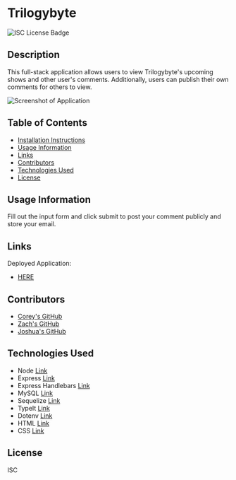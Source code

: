 # Trilogybyte

![ISC License Badge](https://img.shields.io/badge/License-ISC-blueviolet)

## Description

This full-stack application allows users to view Trilogybyte's upcoming shows and other user's comments. Additionally, users can publish their own comments for others to view.

![Screenshot of Application](./assets/images/screenshot.png)

## Table of Contents

- [Installation Instructions](#Installation-Instructions)
- [Usage Information](#Usage-Information)
- [Links](#links)
- [Contributors](#contributors)
- [Technologies Used](#technologies)
- [License](#License)

## Usage Information

Fill out the input form and click submit to post your comment publicly and store your email.

## Links

Deployed Application:

- [HERE](https://salty-reaches-86941.herokuapp.com/)

## Contributors

- [Corey's GitHub](https://github.com/Cblock7)
- [Zach's GitHub](https://github.com/zachraab)
- [Joshua's GitHub](https://github.com/mentaltemple)

## Technologies Used

- Node [Link](https://nodejs.org/en/docs/)
- Express [Link](http://expressjs.com/)
- Express Handlebars [Link](https://www.npmjs.com/package/express-handlebars/v/3.0.0)
- MySQL [Link](https://dev.mysql.com/doc/)
- Sequelize [Link](https://sequelize.org/master/)
- TypeIt [Link](https://typeitjs.com/)
- Dotenv [Link](https://www.npmjs.com/package/dotenv)
- HTML [Link](https://developer.mozilla.org/en-US/docs/Web/HTML)
- CSS [Link](https://developer.mozilla.org/en-US/docs/Web/CSS)

## License

ISC
